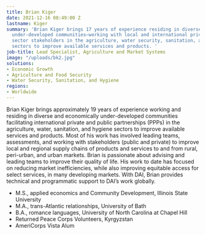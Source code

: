 ```yaml
---
title: Brian Kiger
date: 2021-12-16 08:49:00 Z
lastname: Kiger
summary: 'Brian Kiger brings 17 years of experience residing in diverse and economically
  under-developed communities—working with local and international private and public
  sector stakeholders in the agriculture, water security, sanitation, and hygiene
  sectors to improve available services and products. '
job-title: Lead Specialist, Agriculture and Market Systems
image: "/uploads/bk2.jpg"
solutions:
- Economic Growth
- Agriculture and Food Security
- Water Security, Sanitation, and Hygiene
regions:
- Worldwide
---
```


Brian Kiger brings approximately 19 years of experience working and residing in diverse and economically under-developed communities facilitating international private and public partnerships (PPPs) in the agriculture, water, sanitation, and hygiene sectors to improve available services and products. Most of his work has involved leading teams, assessments, and working with stakeholders (public and private) to improve local and regional supply chains of products and services to and from rural, peri-urban, and urban markets. Brian is passionate about advising and leading teams to improve their quality of life. His work to date has focused on reducing market inefficiencies, while also improving equitable access for select services, in many developing markets. With DAI, Brian provides technical and programmatic support to DAI’s work globally.

* M.S., applied economics and Community Development, Illinois State University
* M.A., trans-Atlantic relationships, University of Bath
* B.A., romance languages, University of North Carolina at Chapel Hill
* Returned Peace Corps Volunteers, Kyrgyzstan
* AmeriCorps Vista Alum